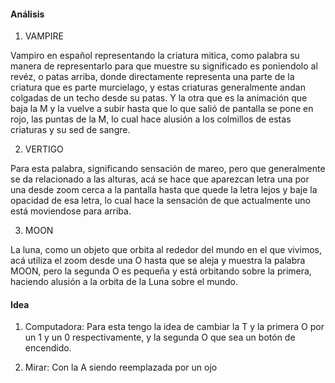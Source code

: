 #### Análisis

1. VAMPIRE

Vampiro en español representando la criatura mitica, como palabra su manera de representarlo para que muestre su significado es poniendolo al revéz, o patas arriba, donde directamente representa una parte de la criatura que es parte murcielago, y estas criaturas generalmente andan colgadas de un techo desde su patas. Y la otra que es la animación que baja la M y la vuelve a subir hasta que lo que salió de pantalla se pone en rojo, las puntas de la M, lo cual hace alusión a los colmillos de estas criaturas y su sed de sangre.

2. VERTIGO

Para esta palabra, significando sensación de mareo, pero que generalmente se da relacionado a las alturas, acá se hace que aparezcan letra una por una desde zoom cerca a la pantalla hasta que quede la letra lejos y baje la opacidad de esa letra, lo cual hace la sensación de que actualmente uno está moviendose para arriba.

3. MOON

La luna, como un objeto que orbita al rededor del mundo en el que vivimos, acá utiliza el zoom desde una O hasta que se aleja y muestra la palabra MOON, pero la segunda O es pequeña y está orbitando sobre la primera, haciendo alusión a la orbita de la Luna sobre el mundo.

#### Idea

1. Computadora: Para esta tengo la idea de cambiar la T y la primera O por un 1 y un 0 respectivamente, y la segunda O que sea un botón de encendido.

2. Mirar: Con la A siendo reemplazada por un ojo
